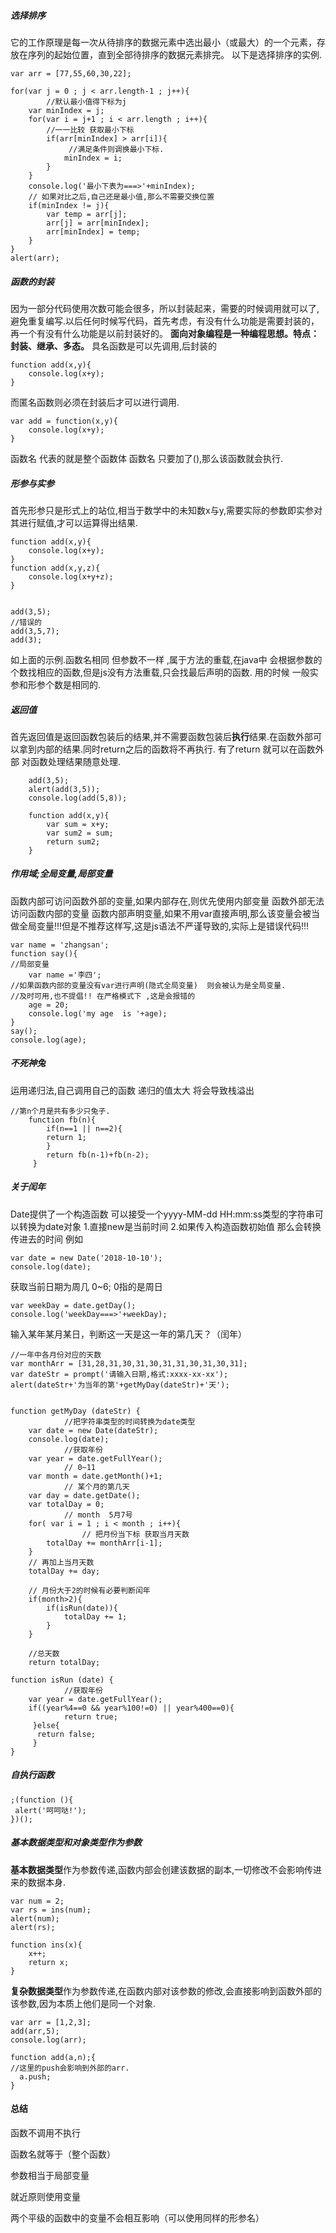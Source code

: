 ##### 选择排序

它的工作原理是每一次从待排序的数据元素中选出最小（或最大）的一个元素，存放在序列的起始位置，直到全部待排序的数据元素排完。
以下是选择排序的实例.
```
var arr = [77,55,60,30,22];

for(var j = 0 ; j < arr.length-1 ; j++){
        //默认最小值得下标为j
	var minIndex = j;
	for(var i = j+1 ; i < arr.length ; i++){
		//一一比较 获取最小下标
		if(arr[minIndex] > arr[i]){
             //满足条件则调换最小下标.
			minIndex = i;
		}
	}
	console.log('最小下表为===>'+minIndex);
	// 如果对比之后,自己还是最小值,那么不需要交换位置
	if(minIndex != j){
		var temp = arr[j];
		arr[j] = arr[minIndex];
		arr[minIndex] = temp;
	}		
}
alert(arr);
```
##### 函数的封装

因为一部分代码使用次数可能会很多，所以封装起来，需要的时候调用就可以了,避免重复编写.以后任何时候写代码，首先考虑，有没有什么功能是需要封装的，再一个有没有什么功能是以前封装好的。
**面向对象编程是一种编程思想。特点：封装、继承、多态。**
具名函数是可以先调用,后封装的
```
function add(x,y){
    console.log(x+y);
}
```
而匿名函数则必须在封装后才可以进行调用.
```
var add = function(x,y){
    console.log(x+y);
}
```
函数名  代表的就是整个函数体
函数名 只要加了(),那么该函数就会执行.

##### 形参与实参

首先形参只是形式上的站位,相当于数学中的未知数x与y,需要实际的参数即实参对其进行赋值,才可以运算得出结果.
```
function add(x,y){
	console.log(x+y);
}
function add(x,y,z){
	console.log(x+y+z);
}


add(3,5);
//错误的
add(3,5,7);
add(3);
```
如上面的示例.函数名相同 但参数不一样 ,属于方法的重载,在java中 会根据参数的个数找相应的函数,但是js没有方法重载,只会找最后声明的函数. 用的时候 一般实参和形参个数是相同的.
##### 返回值

首先返回值是返回函数包装后的结果,并不需要函数包装后**执行**结果.在函数外部可以拿到内部的结果.同时return之后的函数将不再执行.
有了return  就可以在函数外部 对函数处理结果随意处理.
```
    add(3,5);
    alert(add(3,5));
    console.log(add(5,8));

    function add(x,y){
        var sum = x+y;
        var sum2 = sum;
        return sum2;
    }
```

##### 作用域;全局变量,局部变量
函数内部可访问函数外部的变量,如果内部存在,则优先使用内部变量
函数外部无法访问函数内部的变量
函数内部声明变量,如果不用var直接声明,那么该变量会被当做全局变量!!!但是不推荐这样写,这是js语法不严谨导致的,实际上是错误代码!!!
```
var name = 'zhangsan';
function say(){
//局部变量
    var name ='李四';
//如果函数内部的变量没有var进行声明(隐式全局变量)  则会被认为是全局变量.
//及时可用,也不提倡!! 在严格模式下 ,这是会报错的
    age = 20;
    console.log('my age  is '+age);
}
say();
console.log(age);
```
##### 不死神兔
运用递归法,自己调用自己的函数 
递归的值太大 将会导致栈溢出
```
//第n个月是共有多少只兔子.
	function fb(n){
		if(n==1 || n==2){
		return 1;
	    }
        return fb(n-1)+fb(n-2);
     }
```
##### 关于闰年

Date提供了一个构造函数 可以接受一个yyyy-MM-dd HH:mm:ss类型的字符串可以转换为date对象
1.直接new是当前时间
2.如果传入构造函数初始值 那么会转换传进去的时间
例如
```
var date = new Date('2018-10-10');
console.log(date);
```
获取当前日期为周几 0~6; 0指的是周日
```
var weekDay = date.getDay();
console.log('weekDay===>'+weekDay);
```
输入某年某月某日，判断这一天是这一年的第几天？（闰年）
```
//一年中各月份对应的天数
var monthArr = [31,28,31,30,31,30,31,31,30,31,30,31];
var dateStr = prompt('请输入日期,格式:xxxx-xx-xx');
alert(dateStr+'为当年的第'+getMyDay(dateStr)+'天');


function getMyDay (dateStr) {
			//把字符串类型的时间转换为date类型
	var date = new Date(dateStr);
	console.log(date);
			//获取年份
	var year = date.getFullYear();
			// 0~11
	var month = date.getMonth()+1;
			// 某个月的第几天
	var day = date.getDate();
	var totalDay = 0;
			// month  5月7号
	for( var i = 1 ; i < month ; i++){
				// 把月份当下标 获取当月天数
		totalDay += monthArr[i-1];
	}
	// 再加上当月天数
	totalDay += day;

	// 月份大于2的时候有必要判断闰年
	if(month>2){
		if(isRun(date)){
			totalDay += 1;
		}
	}

	//总天数
	return totalDay;

function isRun (date) {
			//获取年份
	var year = date.getFullYear();
	if((year%4==0 && year%100!=0) || year%400==0){
			return true;
	 }else{
	  return false;
	 }
}
```

##### 自执行函数
 ```
;(function (){
  alert('呵呵哒!');
})();
```

##### 基本数据类型和对象类型作为参数
**基本数据类型**作为参数传递,函数内部会创建该数据的副本,一切修改不会影响传进来的数据本身.
```
var num = 2;
var rs = ins(num);
alert(num);
alert(rs);

function ins(x){
    x++;
    return x;
}
```
**复杂数据类型**作为参数传递,在函数内部对该参数的修改,会直接影响到函数外部的该参数,因为本质上他们是同一个对象.
```
var arr = [1,2,3];
add(arr,5);
console.log(arr);

function add(a,n);{
//这里的push会影响到外部的arr.
  a.push;  
}
```
#### 总结

 函数不调用不执行

 函数名就等于（整个函数）

 参数相当于局部变量

 就近原则使用变量
 
 两个平级的函数中的变量不会相互影响（可以使用同样的形参名）
